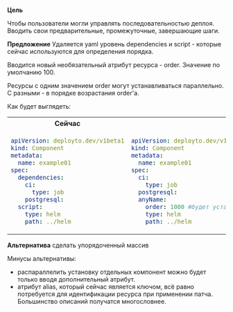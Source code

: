 **Цель**

Чтобы пользователи могли управлять последовательностью деплоя. Вводить свои предварительные, промежуточные, завершающие шаги.

**Предложение**
Удаляется yaml уровень dependencies и script - которые сейчас используются для определения порядка.

Вводится новый необязательный атрибут ресурса - order. Значение по умолчанию 100.

Ресурсы с одним значением order могут устанавливаться параллельно. С разными - в порядке возрастания order'а.

Как будет выглядеть:

<table>
<tr>
<th> Сейчас </th>
<th> Предложение </th>
</tr>
<tr>
<td>

```YAML
apiVersion: deployto.dev/v1beta1
kind: Component
metadata:
  name: example01
spec:
  dependencies:
    ci:
      type: job
    postgresql:
  script:
    type: helm
    path: ../helm
```

</td>
<td>

```YAML
apiVersion: deployto.dev/v1beta1
kind: Component
metadata:
  name: example01
spec:
  ci:
    type: job
  postgresql:
  anyName:
    order: 1000 #будет установлено после других ресурсов, т.к. у других по умолчанию 100
    type: helm
    path: ../helm
```

</td>
</tr>
</table>

**Альтернатива**
сделать упорядоченный массив

Минусы альтернативы:

-   распараллелить установку отдельных компонент можно будет только вводя дополнительный атрибут.
-   атрибут alias, который сейчас является ключом, всё равно потребуется для идентификации ресурса при применении патча. Большинство описаний получатся многословнее.